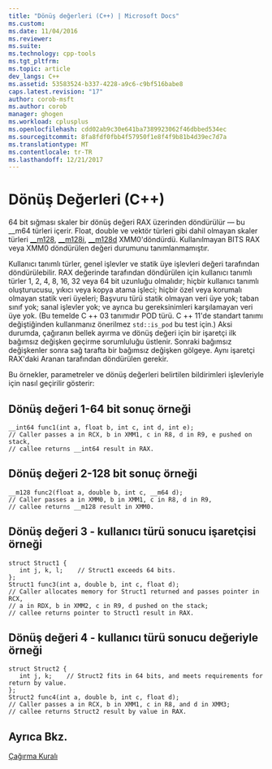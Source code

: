 ```yaml
---
title: "Dönüş değerleri (C++) | Microsoft Docs"
ms.custom: 
ms.date: 11/04/2016
ms.reviewer: 
ms.suite: 
ms.technology: cpp-tools
ms.tgt_pltfrm: 
ms.topic: article
dev_langs: C++
ms.assetid: 53583524-b337-4228-a9c6-c9bf516babe8
caps.latest.revision: "17"
author: corob-msft
ms.author: corob
manager: ghogen
ms.workload: cplusplus
ms.openlocfilehash: cdd02ab9c30e641ba7389923062f46dbbed534ec
ms.sourcegitcommit: 8fa8fdf0fbb4f57950f1e8f4f9b81b4d39ec7d7a
ms.translationtype: MT
ms.contentlocale: tr-TR
ms.lasthandoff: 12/21/2017
---
```

# <a name="return-values-c"></a>Dönüş Değerleri (C++)
64 bit sığması skaler bir dönüş değeri RAX üzerinden döndürülür — bu __m64 türleri içerir. Float, double ve vektör türleri gibi dahil olmayan skaler türleri [__m128](../cpp/m128.md), [__m128i](../cpp/m128i.md), [__m128d](../cpp/m128d.md) XMM0'döndürdü. Kullanılmayan BITS RAX veya XMM0 döndürülen değeri durumunu tanımlanmamıştır.  
  
 Kullanıcı tanımlı türler, genel işlevler ve statik üye işlevleri değeri tarafından döndürülebilir. RAX değerinde tarafından döndürülen için kullanıcı tanımlı türler 1, 2, 4, 8, 16, 32 veya 64 bit uzunluğu olmalıdır; hiçbir kullanıcı tanımlı oluşturucusu, yıkıcı veya kopya atama işleci; hiçbir özel veya korumalı olmayan statik veri üyeleri; Başvuru türü statik olmayan veri üye yok; taban sınıf yok; sanal işlevler yok; ve ayrıca bu gereksinimleri karşılamayan veri üye yok. (Bu temelde C ++ 03 tanımıdır POD türü. C ++ 11'de standart tanımı değiştiğinden kullanmanız önerilmez `std::is_pod` bu test için.) Aksi durumda, çağıranın bellek ayırma ve dönüş değeri için bir işaretçi ilk bağımsız değişken geçirme sorumluluğu üstlenir. Sonraki bağımsız değişkenler sonra sağ tarafta bir bağımsız değişken gölgeye. Aynı işaretçi RAX'daki Aranan tarafından döndürülen gerekir.  
  
 Bu örnekler, parametreler ve dönüş değerleri belirtilen bildirimleri işlevleriyle için nasıl geçirilir gösterir:  
  
## <a name="example-of-return-value-1---64-bit-result"></a>Dönüş değeri 1-64 bit sonuç örneği  
  
```Output  
__int64 func1(int a, float b, int c, int d, int e);  
// Caller passes a in RCX, b in XMM1, c in R8, d in R9, e pushed on stack,  
// callee returns __int64 result in RAX.  
```  
  
## <a name="example-of-return-value-2---128-bit-result"></a>Dönüş değeri 2-128 bit sonuç örneği  
  
```Output  
__m128 func2(float a, double b, int c, __m64 d);   
// Caller passes a in XMM0, b in XMM1, c in R8, d in R9,   
// callee returns __m128 result in XMM0.  
```  
  
## <a name="example-of-return-value-3---user-type-result-by-pointer"></a>Dönüş değeri 3 - kullanıcı türü sonucu işaretçisi örneği  
  
```Output  
struct Struct1 {  
   int j, k, l;    // Struct1 exceeds 64 bits.   
};  
Struct1 func3(int a, double b, int c, float d);   
// Caller allocates memory for Struct1 returned and passes pointer in RCX,   
// a in RDX, b in XMM2, c in R9, d pushed on the stack;   
// callee returns pointer to Struct1 result in RAX.  
```  
  
## <a name="example-of-return-value-4---user-type-result-by-value"></a>Dönüş değeri 4 - kullanıcı türü sonucu değeriyle örneği  
  
```Output  
struct Struct2 {  
   int j, k;    // Struct2 fits in 64 bits, and meets requirements for return by value.  
};  
Struct2 func4(int a, double b, int c, float d);   
// Caller passes a in RCX, b in XMM1, c in R8, and d in XMM3;   
// callee returns Struct2 result by value in RAX.  
```  
  
## <a name="see-also"></a>Ayrıca Bkz.  
 [Çağırma Kuralı](../build/calling-convention.md)